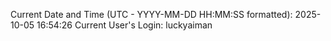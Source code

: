 Current Date and Time (UTC - YYYY-MM-DD HH:MM:SS formatted): 2025-10-05 16:54:26
Current User's Login: luckyaiman
